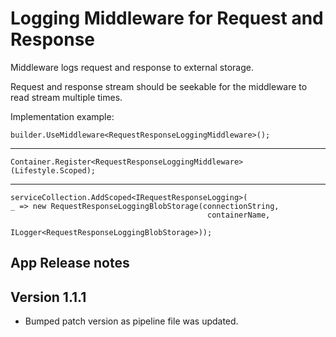 # Logging Middleware for Request and Response

Middleware logs request and response to external storage.

Request and response stream should be seekable for the middleware to read stream multiple times.

Implementation example:


    builder.UseMiddleware<RequestResponseLoggingMiddleware>();
---

    Container.Register<RequestResponseLoggingMiddleware>(Lifestyle.Scoped);
---

    serviceCollection.AddScoped<IRequestResponseLogging>(
    _ => new RequestResponseLoggingBlobStorage(connectionString, 
                                                containerName, 
                                                ILogger<RequestResponseLoggingBlobStorage>));

## App Release notes

## Version 1.1.1

- Bumped patch version as pipeline file was updated.